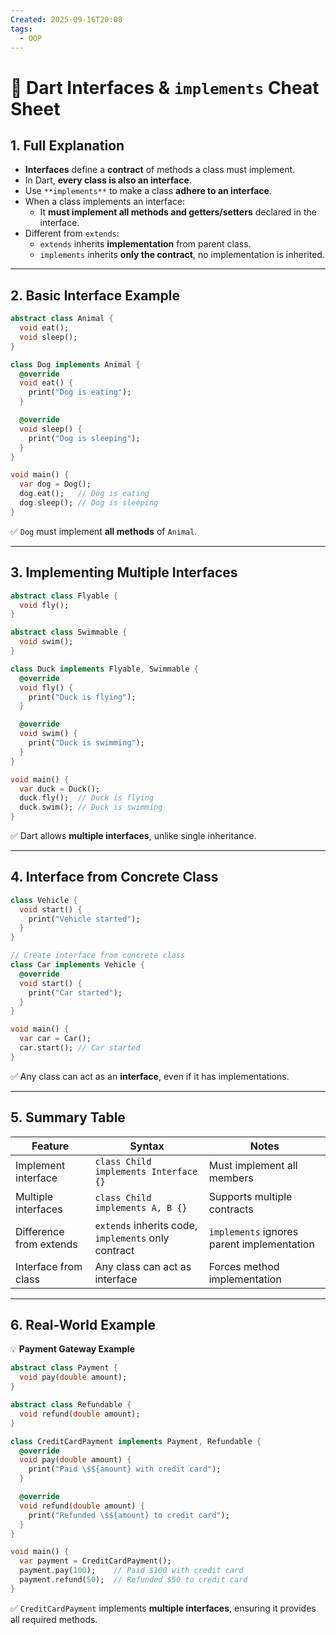```yaml
---
Created: 2025-09-16T20:08
tags:
  - OOP
---
```

# 🎯 Dart Interfaces & `implements` Cheat Sheet

## 1. Full Explanation

- **Interfaces** define a **contract** of methods a class must implement.
- In Dart, **every class is also an interface**.
- Use `**implements**` to make a class **adhere to an interface**.
- When a class implements an interface:
    - It **must implement all methods and getters/setters** declared in the interface.
- Different from `extends`:
    - `extends` inherits **implementation** from parent class.
    - `implements` inherits **only the contract**, no implementation is inherited.

---

## 2. Basic Interface Example

```Dart
abstract class Animal {
  void eat();
  void sleep();
}

class Dog implements Animal {
  @override
  void eat() {
    print("Dog is eating");
  }

  @override
  void sleep() {
    print("Dog is sleeping");
  }
}

void main() {
  var dog = Dog();
  dog.eat();   // Dog is eating
  dog.sleep(); // Dog is sleeping
}

```

✅ `Dog` must implement **all methods** of `Animal`.

---

## 3. Implementing Multiple Interfaces

```Dart
abstract class Flyable {
  void fly();
}

abstract class Swimmable {
  void swim();
}

class Duck implements Flyable, Swimmable {
  @override
  void fly() {
    print("Duck is flying");
  }

  @override
  void swim() {
    print("Duck is swimming");
  }
}

void main() {
  var duck = Duck();
  duck.fly();  // Duck is flying
  duck.swim(); // Duck is swimming
}

```

✅ Dart allows **multiple interfaces**, unlike single inheritance.

---

## 4. Interface from Concrete Class

```Dart
class Vehicle {
  void start() {
    print("Vehicle started");
  }
}

// Create interface from concrete class
class Car implements Vehicle {
  @override
  void start() {
    print("Car started");
  }
}

void main() {
  var car = Car();
  car.start(); // Car started
}

```

✅ Any class can act as an **interface**, even if it has implementations.

---

## 5. Summary Table

|Feature|Syntax|Notes|
|---|---|---|
|Implement interface|`class Child implements Interface {}`|Must implement all members|
|Multiple interfaces|`class Child implements A, B {}`|Supports multiple contracts|
|Difference from extends|`extends` inherits code, `implements` only contract|`implements` ignores parent implementation|
|Interface from class|Any class can act as interface|Forces method implementation|

---

## 6. Real-World Example

💡 **Payment Gateway Example**

```Dart
abstract class Payment {
  void pay(double amount);
}

abstract class Refundable {
  void refund(double amount);
}

class CreditCardPayment implements Payment, Refundable {
  @override
  void pay(double amount) {
    print("Paid \$${amount} with credit card");
  }

  @override
  void refund(double amount) {
    print("Refunded \$${amount} to credit card");
  }
}

void main() {
  var payment = CreditCardPayment();
  payment.pay(100);    // Paid $100 with credit card
  payment.refund(50);  // Refunded $50 to credit card
}

```

✅ `CreditCardPayment` implements **multiple interfaces**, ensuring it provides all required methods.